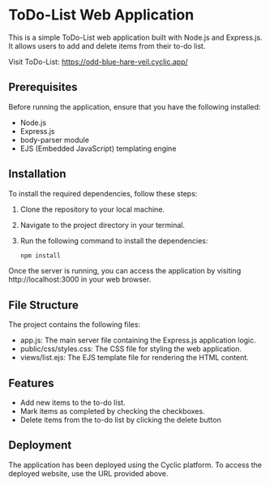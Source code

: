 # ToDo-List Web Application

This is a simple ToDo-List web application built with Node.js and Express.js. It allows users to add and delete items from their to-do list.

Visit ToDo-List: https://odd-blue-hare-veil.cyclic.app/

## Prerequisites

Before running the application, ensure that you have the following installed:

- Node.js
- Express.js
- body-parser module
- EJS (Embedded JavaScript) templating engine

## Installation

To install the required dependencies, follow these steps:

1. Clone the repository to your local machine.
2. Navigate to the project directory in your terminal.
3. Run the following command to install the dependencies:

   ```bash
   npm install

Once the server is running, you can access the application by visiting http://localhost:3000 in your web browser.
## File Structure
The project contains the following files:

- app.js: The main server file containing the Express.js application logic.
- public/css/styles.css: The CSS file for styling the web application.
- views/list.ejs: The EJS template file for rendering the HTML content.

## Features
- Add new items to the to-do list.
- Mark items as completed by checking the checkboxes.
- Delete items from the to-do list by clicking the delete button

## Deployment
The application has been deployed using the Cyclic platform. To access the deployed website, use the URL provided above.
